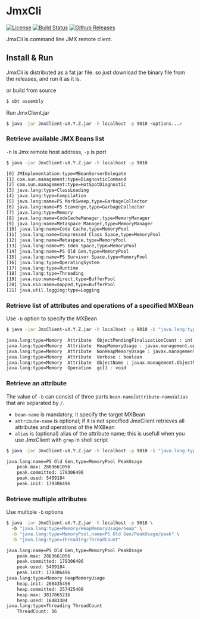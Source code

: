 # JmxCli

[![License](http://img.shields.io/:license-apache-blue.svg)](http://www.apache.org/licenses/LICENSE-2.0.html)
[![Build Status](https://travis-ci.org/smqd/util-jmxcli.svg?branch=master)](https://travis-ci.org/smqd/util-jmxcli)
[![Github Releases](https://img.shields.io/github/downloads/smqd/util-jmxcli/latest/total.svg)](https://github.com/smqd/util-jmxcli/releases/latest)

JmxCli is command line JMX remote client.

## Install & Run

JmxCli is distributed as a fat jar file. so just download the binary file from the releases, and run it as it is.

or build from source

```bash
$ sbt assembly
```

Run JmxClient.jar

```bash
$ java -jar JmxClient-vX.Y.Z.jar -h localhost -p 9010 <options...>
```

### Retrieve available JMX Beans list

`-h` is Jmx remote host address, `-p` is port

```bash
$ java -jar JmxClient-vX.Y.Z.jar -h localhost -p 9010

[0] JMImplementation:type=MBeanServerDelegate
[1] com.sun.management:type=DiagnosticCommand
[2] com.sun.management:type=HotSpotDiagnostic
[3] java.lang:type=ClassLoading
[4] java.lang:type=Compilation
[5] java.lang:name=PS MarkSweep,type=GarbageCollector
[6] java.lang:name=PS Scavenge,type=GarbageCollector
[7] java.lang:type=Memory
[8] java.lang:name=CodeCacheManager,type=MemoryManager
[9] java.lang:name=Metaspace Manager,type=MemoryManager
[10] java.lang:name=Code Cache,type=MemoryPool
[11] java.lang:name=Compressed Class Space,type=MemoryPool
[12] java.lang:name=Metaspace,type=MemoryPool
[13] java.lang:name=PS Eden Space,type=MemoryPool
[14] java.lang:name=PS Old Gen,type=MemoryPool
[15] java.lang:name=PS Survivor Space,type=MemoryPool
[16] java.lang:type=OperatingSystem
[17] java.lang:type=Runtime
[18] java.lang:type=Threading
[19] java.nio:name=direct,type=BufferPool
[20] java.nio:name=mapped,type=BufferPool
[21] java.util.logging:type=Logging
```

### Retrieve list of attributes and operations of a specified MXBean

Use `-b` option to specify the MXBean

```bash
$ java -jar JmxClient-vX.Y.Z.jar -h localhost -p 9010 -b "java.lang:type=Memory"

java.lang:type=Memory  Attribute  ObjectPendingFinalizationCount : int
java.lang:type=Memory  Attribute  HeapMemoryUsage : javax.management.openmbean.CompositeData
java.lang:type=Memory  Attribute  NonHeapMemoryUsage : javax.management.openmbean.CompositeData
java.lang:type=Memory  Attribute  Verbose : boolean
java.lang:type=Memory  Attribute  ObjectName : javax.management.ObjectName
java.lang:type=Memory  Operation  gc() : void
```

### Retrieve an attribute

The value of `-b` can consist of three parts `bean-name`/`attribute-name`/`alias` that are separated by `/`.
- `bean-name` is mandatory, it specify the target MXBean
- `attribute-name` is optional; if it is not specified JmxClient retrieves all attributes and operations of the MXBean
- `alias` is (optional) alias of the attribute name; this is usefull when you use JmxClient with `grep` in shell script 

```bash
$ java -jar JmxClient-vX.Y.Z.jar -h localhost -p 9010 -b "java.lang:type=Memory/HeapMemoryUsage/heap"

java.lang:name=PS Old Gen,type=MemoryPool PeakUsage
    peak.max: 2863661056
    peak.committed: 179306496
    peak.used: 5409184
    peak.init: 179306496
```

### Retrieve multiple attributes

Use multiple `-b` options

```bash
$ java -jar JmxClient-vX.Y.Z.jar -h localhost -p 9010 \ 
  -b "java.lang:type=Memory/HeapMemoryUsage/heap" \
  -b "java.lang:type=MemoryPool,name=PS Old Gen/PeakUsage/peak" \
  -b "java.lang:type=Threading/ThreadCount"

java.lang:name=PS Old Gen,type=MemoryPool PeakUsage
    peak.max: 2863661056
    peak.committed: 179306496
    peak.used: 5409184
    peak.init: 179306496
java.lang:type=Memory HeapMemoryUsage
    heap.init: 268435456
    heap.committed: 257425408
    heap.max: 3817865216
    heap.used: 16483304
java.lang:type=Threading ThreadCount
    ThreadCount: 16
``` 

